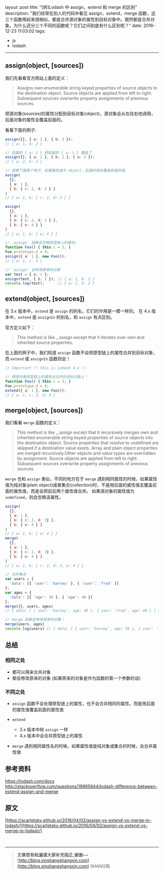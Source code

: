 layout: post
title: "[转]Lodash 中 assign，extend 和 merge 的区别"
description: "我们经常在别人的代码中看见 assign，extend，merge 函数，这三个函数用起来很相似，都是合并源对象的属性到目标对象中。既然都是合并对象，为什么还分三个不同的函数呢？它们之间到底有什么区别呢？"
date: 2016-12-23 11:03:02
tags:
- js
- lodash
---


## assign(object, [sources])

我们先看看官方网站上面的定义：

> Assigns own enumerable string keyed properties of source objects to the destination object. Source objects are applied from left to right. Subsequent sources overwrite property assignments of previous sources.

把源对象(sources)的属性分配到目标对象(object)，源对象会从左往右地调用，后面对象的属性会覆盖前面的。

看看下面的例子:

```js
assign({}, { a: 1 }, { b: 2 });
// { a: 1, b: 2 }

// 后面的 { a: 2 } 把前面的 { a: 1 } 覆盖了
assign({}, { a: 1 }, { b: 2 }, { a: 2 });
// { a: 2, b: 2 }

// 观察下面两个例子，如果属性值为 object，后面的值会覆盖前面的值
assign(
  {},
  { a: 1 },
  { b: { c: 2, d: 3 } }
)
// { a: 1, b: { c: 2, d: 3 } }

assign(
  {},
  { a: 1 },
  { b: { c: 2, d: 3 } },
  { b: { e: 4 } }
)
// { a: 1, b: { e: 4 } }

// `assign` 函数会忽略原型链上的属性。
function Foo() { this.c = 3; }
Foo.prototype.d = 4;
assign({ a: 1 }, new Foo());
// { a: 1, c: 3 }

// `assign` 会修改原来的对象
var test = { a: 1 };
assign(test, { b: 2 }); // { a: 1, b: 2 }
console.log(test);      // { a: 1, b: 2 }
```

## extend(object, [sources])

在 3.x 版本中，`extend` 是 `assign` 的别名，它们的作用是一模一样的。
在 4.x 版本中，`extend` 是 `assignIn` 的别名，和 `assign` 有点区别。

官方定义如下：

> This method is like _.assign except that it iterates over own and inherited source properties.

在上面的例子中，我们知道 `assign` 函数不会把原型链上的属性合并到目标对象，而 `extend` 或 `assignIn` 函数则会！

```js
// Important !! this is Lodash 4.x !!

// 把源对象原型链上的属性也合并到目标对象上！
function Foo() { this.c = 3; }
Foo.prototype.d = 4;
extend({ a: 1 }, new Foo());
// { a: 1, c: 3, d: 4 }
```

## merge(object, [sources])

我们看看 `merge` 函数的定义：

> This method is like _.assign except that it recursively merges own and inherited enumerable string keyed properties of source objects into the destination object. Source properties that resolve to undefined are skipped if a destination value exists. Array and plain object properties are merged recursively.Other objects and value types are overridden by assignment. Source objects are applied from left to right. Subsequent sources overwrite property assignments of previous sources.

`merge` 也和 `assign` 类似，不同的地方在于 `merge` 遇到相同属性的时候，如果属性值为纯对象(plain object)或者集合(collection)时，不是用后面的属性值去覆盖前面的属性值，而是会把前后两个属性值合并。
如果源对象的属性值为 `undefined`，则会忽略该属性。

```js
assign(
  {},
  { a: 1 },
  { b: { c: 2, d: 3} },
  { b: { e: 4 } }
)
// { a: 1, b: { e: 4 } }
merge(
  {},
  { a: 1 },
  { b: { c: 2, d: 3} },
  { b: { e: 4 } }
)
// { a: 1, b: { c: 2, d: 3, e: 4 } }

// 合并集合
var users = {
  'data': [{ 'user': 'barney' }, { 'user': 'fred' }]
};
var ages = {
  'data': [{ 'age': 36 }, { 'age': 40 }]
};
merge({}, users, ages)
// { data: [ { user: 'barney', age: 36 }, { user: 'fred', age: 40 } ] }

// merge 函数会修改原来的对象！
merge(users, ages)
console.log(users) // { data: [ { user: 'barney', age: 36 }, { user: 'fred', age: 40 } ]
```

## 总结

### 相同之处

- 都可以用来合并对象
- 都会修改原来的对象 (如果原来的对象是作为函数的第一个参数的话)

### 不同之处

- `assign` 函数不会处理原型链上的属性，也不会合并相同的属性，而是用后面的属性值覆盖前面的属性值

- `extend`
  - 3.x 版本中和 `assign` 一样
  - 4.x 版本中会合并原型链上的属性

- `merge` 遇到相同属性名的时候，如果属性值是纯对象或集合的时候，会合并属性值

## 参考资料
https://lodash.com/docs
http://stackoverflow.com/questions/19965844/lodash-difference-between-extend-assign-and-merge


## 原文  
  [https://scarletsky.github.io/2016/04/02/assign-vs-extend-vs-merge-in-lodash/](https://scarletsky.github.io/2016/04/02/assign-vs-extend-vs-merge-in-lodash/)  
  
<br>

-----------------------

> **文章若有纰漏请大家补充指正,谢谢~~**
> [http://blog.xinshangshangxin.com](http://blog.xinshangshangxin.com) SHANG殇
